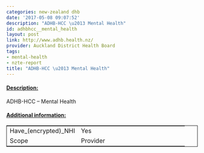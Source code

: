 ```yaml
---
categories: new-zealand dhb
date: '2017-05-08 09:07:52'
description: "ADHB-HCC \u2013 Mental Health"
id: adhbhcc__mental_health
layout: post
link: http://www.adhb.health.nz/
provider: Auckland District Health Board
tags:
- mental-health
- nzte-report
title: "ADHB-HCC \u2013 Mental Health"
---
```



 <h4> <u>Description:</u> </h4>
ADHB-HCC – Mental Health
 <h4> <u>Additional information:</u> </h4>
 <table style="border: 1px solid">
 <tr> <td width="40%">Have_(encrypted)_NHI</td> <td>Yes</td> </tr>
 <tr> <td width="40%">Scope</td> <td>Provider</td> </tr>
 </table>
